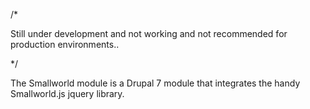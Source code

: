 /* 

 Still under development and not working and not recommended for production environments.. 

*/

The Smallworld module is a Drupal 7 module that integrates the handy Smallworld.js jquery library. 
